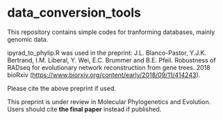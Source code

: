 # data_conversion_tools
This repository contains simple codes for tranforming databases, mainly genomic data.

ipyrad_to_phylip.R was used in the preprint:
J.L. Blanco-Pastor, Y.J.K. Bertrand, I.M. Liberal, Y. Wei, E.C. Brummer and B.E. Pfeil. Robustness of RADseq for evolutionary network reconstruction from gene trees. 2018 bioRxiv (https://www.biorxiv.org/content/early/2018/09/11/414243). 

Please cite the above preprint if used.

This preprint is under review in Molecular Phylogenetics and Evolution. Users should cite **the final paper** instead if published. 
